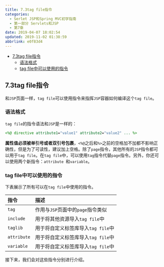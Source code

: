 ```yaml
---
title: 7.3tag file指令
categories: 
  - Serlet JSP和Spring MVC初学指南
  - 第一部分 Servlets和JSP
  - 第7章
date: 2019-04-07 18:02:54
updated: 2019-11-02 01:38:59
abbrlink: e0f83d4
---
```

- [7.3tag file指令](/ReadingNotes/e0f83d4/#7-3tag-file指令)
    - [语法格式](/ReadingNotes/e0f83d4/#语法格式)
    - [tag file中可以使用的指令](/ReadingNotes/e0f83d4/#tag-file中可以使用的指令)

<!--more-->
<script src="https://cdn.bootcss.com/jquery/3.4.0/jquery.slim.min.js"></script>
<script>$(document).ready(function () {$(".post-body > ul:nth-child(1)").hide();});</script>

<!--end-->
## 7.3tag file指令 ##
和`JSP`页面一样，`tag file`可以使用指令来指挥`JSP`容器如何编译这个`tag file`。
### 语法格式 ###
`tag file`的指令语法和`JSP`是一样的：
```jsp
<%@ directive attribute1="value1" attribute2="value2" ... %>
```
**属性值必须被单引号或者双引号包裹**，`<%@`之后和`%>`之前的空格加不加都不影响正确性，但是为了可读性，建议加上空格。除了`page`指令，其他所有的`JSP`指令都可以用于`tag file`。在`tag file`中，可以使用`tag`指令代替`page`指令。另外，你还可以使用两个新指令：`attribute `和`variable`。
### tag file中可以使用的指令 ###
下表展示了所有可以在`tag file`中使用的指令。

|指令|描述|
|:---|:---|
|`tag`|作用与`JSP`页面中的`page`指令类似|
|`include`|用于将其他资源导入`tag file`中|
|`taglib`|用于将自定义标签库导入`tag file`中|
|`attribute`|用于将自定义标签库导入`tag file`中|
|`variable`|用于将自定义标签库导入`tag file`中|
接下来，我们会对这些指令分别进行介绍。


